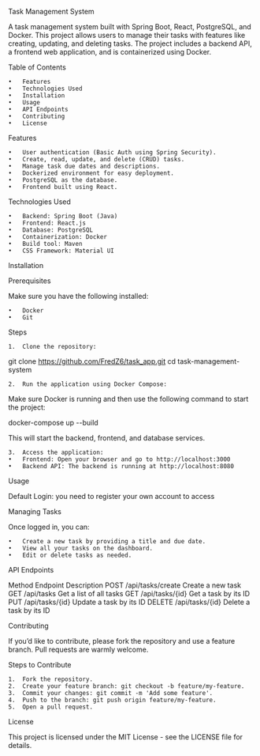 Task Management System

A task management system built with Spring Boot, React, PostgreSQL, and Docker. This project allows users to manage their tasks with features like creating, updating, and deleting tasks. The project includes a backend API, a frontend web application, and is containerized using Docker.

Table of Contents

	•	Features
	•	Technologies Used
	•	Installation
	•	Usage
	•	API Endpoints
	•	Contributing
	•	License

Features

	•	User authentication (Basic Auth using Spring Security).
	•	Create, read, update, and delete (CRUD) tasks.
	•	Manage task due dates and descriptions.
	•	Dockerized environment for easy deployment.
	•	PostgreSQL as the database.
	•	Frontend built using React.

Technologies Used

	•	Backend: Spring Boot (Java)
	•	Frontend: React.js
	•	Database: PostgreSQL
	•	Containerization: Docker
	•	Build tool: Maven
	•	CSS Framework: Material UI

Installation

Prerequisites

Make sure you have the following installed:

	•	Docker
	•	Git

Steps

	1.	Clone the repository:

git clone https://github.com/FredZ6/task_app.git
cd task-management-system


	2.	Run the application using Docker Compose:
Make sure Docker is running and then use the following command to start the project:

docker-compose up --build

This will start the backend, frontend, and database services.

	3.	Access the application:
	•	Frontend: Open your browser and go to http://localhost:3000
	•	Backend API: The backend is running at http://localhost:8080

Usage

Default Login: you need to register your own account to access



Managing Tasks

Once logged in, you can:

	•	Create a new task by providing a title and due date.
	•	View all your tasks on the dashboard.
	•	Edit or delete tasks as needed.

API Endpoints

Method	Endpoint	Description
POST	/api/tasks/create	Create a new task
GET	/api/tasks	Get a list of all tasks
GET	/api/tasks/{id}	Get a task by its ID
PUT	/api/tasks/{id}	Update a task by its ID
DELETE	/api/tasks/{id}	Delete a task by its ID

Contributing

If you’d like to contribute, please fork the repository and use a feature branch. Pull requests are warmly welcome.

Steps to Contribute

	1.	Fork the repository.
	2.	Create your feature branch: git checkout -b feature/my-feature.
	3.	Commit your changes: git commit -m 'Add some feature'.
	4.	Push to the branch: git push origin feature/my-feature.
	5.	Open a pull request.

License

This project is licensed under the MIT License - see the LICENSE file for details.
